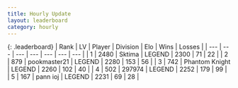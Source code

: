 ```yaml
---
title: Hourly Update
layout: leaderboard
category: hourly
---
```


{: .leaderboard}
| Rank | LV | Player | Division | Elo | Wins | Losses |
| --- | --- | --- | --- | --- | --- | --- |
| <span data-change="0">1</span> | 2480 | <span title="ID: 353063">Sktima</span> | LEGEND | <span data-change="0">2300</span> | <span data-change="0">71</span> | <span data-change="0">22</span> |
| <span data-change="0">2</span> | 879 | <span title="ID: 652474">pookmaster21</span> | LEGEND | <span data-change="3">2280</span> | <span data-change="1">153</span> | <span data-change="0">56</span> |
| <span data-change="0">3</span> | 742 | <span title="ID: 742939">Phantom Knight</span> | LEGEND | <span data-change="0">2260</span> | <span data-change="0">102</span> | <span data-change="0">40</span> |
| <span data-change="0">4</span> | 502 | <span title="ID: 544038">297974</span> | LEGEND | <span data-change="0">2252</span> | <span data-change="0">179</span> | <span data-change="0">99</span> |
| <span data-change="0">5</span> | 167 | <span title="ID: 540693">pann ioj</span> | LEGEND | <span data-change="0">2231</span> | <span data-change="0">69</span> | <span data-change="0">28</span> |